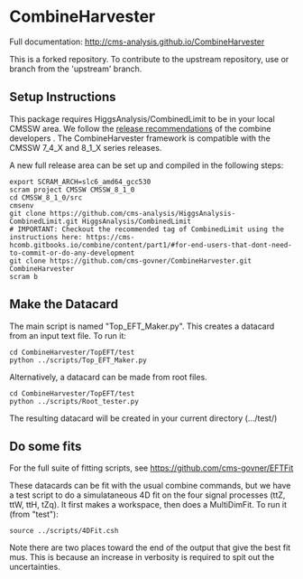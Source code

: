 # CombineHarvester

Full documentation: http://cms-analysis.github.io/CombineHarvester

This is a forked repository. To contribute to the upstream repository, use or branch from the 'upstream' branch.

## Setup Instructions

This package requires HiggsAnalysis/CombinedLimit to be in your local CMSSW area. We follow the [release recommendations](https://cms-hcomb.gitbooks.io/combine/content/part1/#for-end-users-that-dont-need-to-commit-or-do-any-development) of the combine developers . The CombineHarvester framework is compatible with the CMSSW 7_4_X and 8_1_X series releases.

A new full release area can be set up and compiled in the following steps:

    export SCRAM_ARCH=slc6_amd64_gcc530
    scram project CMSSW CMSSW_8_1_0
    cd CMSSW_8_1_0/src
    cmsenv
    git clone https://github.com/cms-analysis/HiggsAnalysis-CombinedLimit.git HiggsAnalysis/CombinedLimit
    # IMPORTANT: Checkout the recommended tag of CombinedLimit using the instructions here: https://cms-hcomb.gitbooks.io/combine/content/part1/#for-end-users-that-dont-need-to-commit-or-do-any-development
    git clone https://github.com/cms-govner/CombineHarvester.git CombineHarvester
    scram b

## Make the Datacard

The main script is named "Top_EFT_Maker.py". This creates a datacard from an input text file. To run it:

    cd CombineHarvester/TopEFT/test
    python ../scripts/Top_EFT_Maker.py
    
Alternatively, a datacard can be made from root files.

    cd CombineHarvester/TopEFT/test
    python ../scripts/Root_tester.py
    
The resulting datacard will be created in your current directory (.../test/)

## Do some fits

For the full suite of fitting scripts, see https://github.com/cms-govner/EFTFit

These datacards can be fit with the usual combine commands, but we have a test script to do a simulataneous 4D fit on the four signal processes (ttZ, ttW, ttH, tZq). It first makes a workspace, then does a MultiDimFit. To run it (from "test"):

    source ../scripts/4DFit.csh

Note there are two places toward the end of the output that give the best fit mus. This is because an increase in verbosity is required to spit out the uncertainties.
